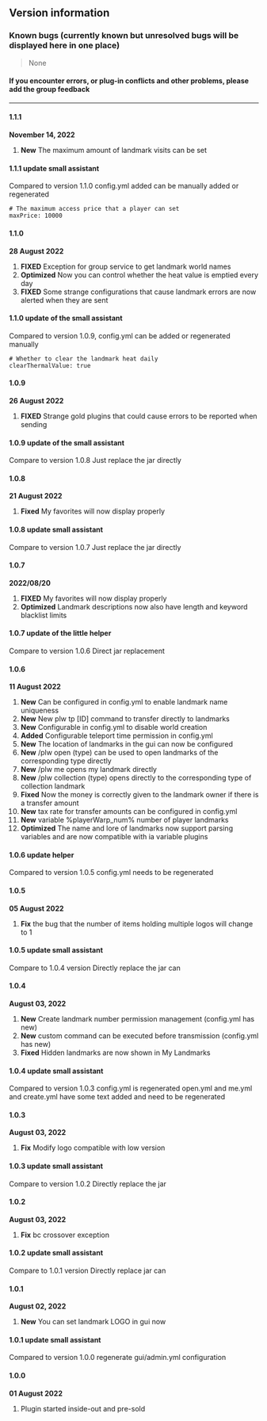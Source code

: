 ## Version information

### Known bugs (currently known but unresolved bugs will be displayed here in one place)

> None

#### If you encounter errors, or plug-in conflicts and other problems, please add the group feedback

------------
#### 1.1.1
**November 14, 2022**
1. **New** The maximum amount of landmark visits can be set

#### 1.1.1 update small assistant
Compared to version 1.1.0 config.yml added can be manually added or regenerated
```
# The maximum access price that a player can set
maxPrice: 10000
```

#### 1.1.0
**28 August 2022**
1. **FIXED** Exception for group service to get landmark world names
2. **Optimized** Now you can control whether the heat value is emptied every day
3. **FIXED** Some strange configurations that cause landmark errors are now alerted when they are sent

#### 1.1.0 update of the small assistant
Compared to version 1.0.9, config.yml can be added or regenerated manually
```
# Whether to clear the landmark heat daily
clearThermalValue: true
```

#### 1.0.9
**26 August 2022**
1. **FIXED** Strange gold plugins that could cause errors to be reported when sending

#### 1.0.9 update of the small assistant
Compare to version 1.0.8 Just replace the jar directly

#### 1.0.8
**21 August 2022**
1. **Fixed** My favorites will now display properly

#### 1.0.8 update small assistant
Compare to version 1.0.7 Just replace the jar directly

#### 1.0.7
**2022/08/20**
1. **FIXED** My favorites will now display properly
2. **Optimized** Landmark descriptions now also have length and keyword blacklist limits

#### 1.0.7 update of the little helper
Compare to version 1.0.6 Direct jar replacement

#### 1.0.6
**11 August 2022**
1. **New** Can be configured in config.yml to enable landmark name uniqueness
2. **New** New plw tp [ID] command to transfer directly to landmarks
3. **New** Configurable in config.yml to disable world creation
4. **Added** Configurable teleport time permission in config.yml
5. **New** The location of landmarks in the gui can now be configured
6. **New** /plw open (type) can be used to open landmarks of the corresponding type directly
7. **New** /plw me opens my landmark directly
8. **New** /plw collection (type) opens directly to the corresponding type of collection landmark
9. **Fixed** Now the money is correctly given to the landmark owner if there is a transfer amount
10. **New** tax rate for transfer amounts can be configured in config.yml
11. **New** variable %playerWarp_num% number of player landmarks
12. **Optimized** The name and lore of landmarks now support parsing variables and are now compatible with ia variable plugins

#### 1.0.6 update helper
Compared to version 1.0.5 config.yml needs to be regenerated

#### 1.0.5
**05 August 2022**
1. **Fix** the bug that the number of items holding multiple logos will change to 1

#### 1.0.5 update small assistant
Compare to 1.0.4 version Directly replace the jar can

#### 1.0.4
**August 03, 2022**
1. **New** Create landmark number permission management (config.yml has new)
2. **New** custom command can be executed before transmission (config.yml has new)
3. **Fixed** Hidden landmarks are now shown in My Landmarks

#### 1.0.4 update small assistant
Compared to version 1.0.3 config.yml is regenerated
open.yml and me.yml and create.yml have some text added and need to be regenerated

#### 1.0.3
**August 03, 2022**
1. **Fix** Modify logo compatible with low version

#### 1.0.3 update small assistant
Compare to version 1.0.2 Directly replace the jar

#### 1.0.2
**August 03, 2022**
1. **Fix** bc crossover exception

#### 1.0.2 update small assistant
Compare to 1.0.1 version Directly replace jar can

#### 1.0.1
**August 02, 2022**
1. **New** You can set landmark LOGO in gui now

#### 1.0.1 update small assistant
Compared to version 1.0.0 regenerate gui/admin.yml configuration

#### 1.0.0
**01 August 2022**
1. Plugin started inside-out and pre-sold